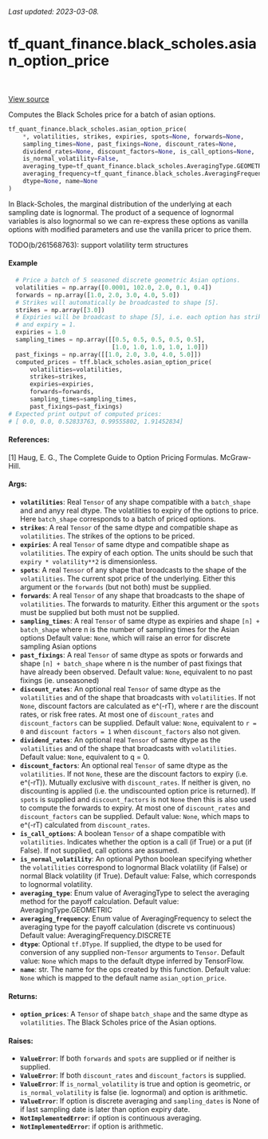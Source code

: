 <!--
This file is generated by a tool. Do not edit directly.
For open-source contributions the docs will be updated automatically.
-->

*Last updated: 2023-03-08.*

<div itemscope itemtype="http://developers.google.com/ReferenceObject">
<meta itemprop="name" content="tf_quant_finance.black_scholes.asian_option_price" />
<meta itemprop="path" content="Stable" />
</div>

# tf_quant_finance.black_scholes.asian_option_price

<!-- Insert buttons and diff -->

<table class="tfo-notebook-buttons tfo-api" align="left">
</table>

<a target="_blank" href="https://github.com/google/tf-quant-finance/blob/master/tf_quant_finance/black_scholes/asian_prices.py">View source</a>



Computes the Black Scholes price for a batch of asian options.

```python
tf_quant_finance.black_scholes.asian_option_price(
    *, volatilities, strikes, expiries, spots=None, forwards=None,
    sampling_times=None, past_fixings=None, discount_rates=None,
    dividend_rates=None, discount_factors=None, is_call_options=None,
    is_normal_volatility=False,
    averaging_type=tf_quant_finance.black_scholes.AveragingType.GEOMETRIC,
    averaging_frequency=tf_quant_finance.black_scholes.AveragingFrequency.DISCRETE,
    dtype=None, name=None
)
```



<!-- Placeholder for "Used in" -->

In Black-Scholes, the marginal distribution of the underlying at each sampling
date is lognormal. The product of a sequence of lognormal variables is also
lognormal so we can re-express these options as vanilla options with modified
parameters and use the vanilla pricer to price them.

TODO(b/261568763): support volatility term structures


#### Example

```python
  # Price a batch of 5 seasoned discrete geometric Asian options.
  volatilities = np.array([0.0001, 102.0, 2.0, 0.1, 0.4])
  forwards = np.array([1.0, 2.0, 3.0, 4.0, 5.0])
  # Strikes will automatically be broadcasted to shape [5].
  strikes = np.array([3.0])
  # Expiries will be broadcast to shape [5], i.e. each option has strike=3
  # and expiry = 1.
  expiries = 1.0
  sampling_times = np.array([[0.5, 0.5, 0.5, 0.5, 0.5],
                             [1.0, 1.0, 1.0, 1.0, 1.0]])
  past_fixings = np.array([[1.0, 2.0, 3.0, 4.0, 5.0]])
  computed_prices = tff.black_scholes.asian_option_price(
      volatilities=volatilities,
      strikes=strikes,
      expiries=expiries,
      forwards=forwards,
      sampling_times=sampling_times,
      past_fixings=past_fixings)
# Expected print output of computed prices:
# [ 0.0, 0.0, 0.52833763, 0.99555802, 1.91452834]
```

#### References:
[1] Haug, E. G., The Complete Guide to Option Pricing Formulas. McGraw-Hill.

#### Args:


* <b>`volatilities`</b>: Real `Tensor` of any shape compatible with a `batch_shape` and
  and anyy real dtype. The volatilities to expiry of the options to price.
  Here `batch_shape` corresponds to a batch of priced options.
* <b>`strikes`</b>: A real `Tensor` of the same dtype and compatible shape as
  `volatilities`. The strikes of the options to be priced.
* <b>`expiries`</b>: A real `Tensor` of same dtype and compatible shape as
  `volatilities`. The expiry of each option. The units should be such that
  `expiry * volatility**2` is dimensionless.
* <b>`spots`</b>: A real `Tensor` of any shape that broadcasts to the shape of the
  `volatilities`. The current spot price of the underlying. Either this
  argument or the `forwards` (but not both) must be supplied.
* <b>`forwards`</b>: A real `Tensor` of any shape that broadcasts to the shape of
  `volatilities`. The forwards to maturity. Either this argument or the
  `spots` must be supplied but both must not be supplied.
* <b>`sampling_times`</b>: A real `Tensor` of same dtype as expiries and shape `[n] +
  batch_shape` where n is the number of sampling times for the Asian options
  Default value: `None`, which will raise an error for discrete sampling
  Asian options
* <b>`past_fixings`</b>: A real `Tensor` of same dtype as spots or forwards and shape
  `[n] + batch_shape` where n is the number of past fixings that have
  already been observed.
  Default value: `None`, equivalent to no past fixings (ie. unseasoned)
* <b>`discount_rates`</b>: An optional real `Tensor` of same dtype as the
  `volatilities` and of the shape that broadcasts with `volatilities`. If
  not `None`, discount factors are calculated as e^(-rT), where r are the
  discount rates, or risk free rates. At most one of `discount_rates` and
  `discount_factors` can be supplied.
  Default value: `None`, equivalent to `r = 0` and `discount factors = 1`
  when `discount_factors` also not given.
* <b>`dividend_rates`</b>: An optional real `Tensor` of same dtype as the
  `volatilities` and of the shape that broadcasts with `volatilities`.
  Default value: `None`, equivalent to q = 0.
* <b>`discount_factors`</b>: An optional real `Tensor` of same dtype as the
  `volatilities`. If not `None`, these are the discount factors to expiry
  (i.e. e^(-rT)). Mutually exclusive with `discount_rates`. If neither is
  given, no discounting is applied (i.e. the undiscounted option price is
  returned). If `spots` is supplied and `discount_factors` is not `None`
  then this is also used to compute the forwards to expiry. At most one of
  `discount_rates` and `discount_factors` can be supplied.
  Default value: `None`, which maps to e^(-rT) calculated from
  `discount_rates`.
* <b>`is_call_options`</b>: A boolean `Tensor` of a shape compatible with
  `volatilities`. Indicates whether the option is a call (if True) or a put
  (if False). If not supplied, call options are assumed.
* <b>`is_normal_volatility`</b>: An optional Python boolean specifying whether the
  `volatilities` correspond to lognormal Black volatility (if False) or
  normal Black volatility (if True).
  Default value: False, which corresponds to lognormal volatility.
* <b>`averaging_type`</b>: Enum value of AveragingType to select the averaging method
  for the payoff calculation.
  Default value: AveragingType.GEOMETRIC
* <b>`averaging_frequency`</b>: Enum value of AveragingFrequency to select the
  averaging type for the payoff calculation (discrete vs continuous)
  Default value: AveragingFrequency.DISCRETE
* <b>`dtype`</b>: Optional `tf.DType`. If supplied, the dtype to be used for conversion
  of any supplied non-`Tensor` arguments to `Tensor`.
  Default value: `None` which maps to the default dtype inferred by
  TensorFlow.
* <b>`name`</b>: str. The name for the ops created by this function.
  Default value: `None` which is mapped to the default name
  `asian_option_price`.


#### Returns:


* <b>`option_prices`</b>: A `Tensor` of shape `batch_shape` and the same dtype as
`volatilities`. The Black Scholes price of the Asian options.


#### Raises:


* <b>`ValueError`</b>: If both `forwards` and `spots` are supplied or if neither is
  supplied.
* <b>`ValueError`</b>: If both `discount_rates` and `discount_factors` is supplied.
* <b>`ValueError`</b>: If `is_normal_volatility` is true and option is geometric, or
  `is_normal_volatility` is false (ie. lognormal) and option is arithmetic.
* <b>`ValueError`</b>: If option is discrete averaging and `sampling_dates` is None of
  if last sampling date is later than option expiry date.
* <b>`NotImplementedError`</b>: if option is continuous averaging.
* <b>`NotImplementedError`</b>: if option is arithmetic.